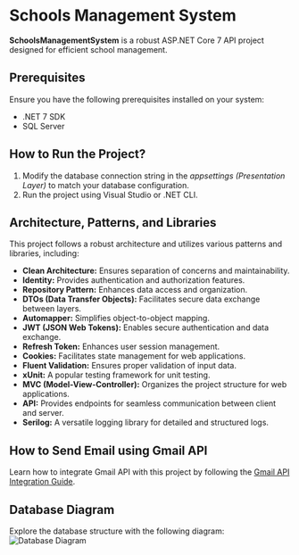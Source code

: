 # Schools Management System

**SchoolsManagementSystem** is a robust ASP.NET Core 7 API project designed for efficient school management.

## Prerequisites
Ensure you have the following prerequisites installed on your system:
- .NET 7 SDK
- SQL Server

## How to Run the Project?
1. Modify the database connection string in the *appsettings (Presentation Layer)* to match your database configuration.
2. Run the project using Visual Studio or .NET CLI.

## Architecture, Patterns, and Libraries
This project follows a robust architecture and utilizes various patterns and libraries, including:
- **Clean Architecture:** Ensures separation of concerns and maintainability.
- **Identity:** Provides authentication and authorization features.
- **Repository Pattern:** Enhances data access and organization.
- **DTOs (Data Transfer Objects):** Facilitates secure data exchange between layers.
- **Automapper:** Simplifies object-to-object mapping.
- **JWT (JSON Web Tokens):** Enables secure authentication and data exchange.
- **Refresh Token:** Enhances user session management.
- **Cookies:** Facilitates state management for web applications.
- **Fluent Validation:** Ensures proper validation of input data.
- **xUnit:** A popular testing framework for unit testing.
- **MVC (Model-View-Controller):** Organizes the project structure for web applications.
- **API:** Provides endpoints for seamless communication between client and server.
- **Serilog:** A versatile logging library for detailed and structured logs.

## How to Send Email using Gmail API
Learn how to integrate Gmail API with this project by following the [Gmail API Integration Guide](https://github.com/i-radi/SchoolsManagementSystem/blob/main/GmailAPI.md).

## Database Diagram
Explore the database structure with the following diagram:
![Database Diagram](https://github.com/i-radi/SchoolsManagementSystem/assets/60944957/fc024a91-60a2-4bf7-91f7-05614bc6b9b3)

